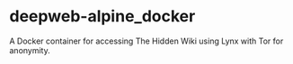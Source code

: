# deepweb-alpine_docker
A Docker container for accessing The Hidden Wiki using Lynx with Tor for anonymity.

